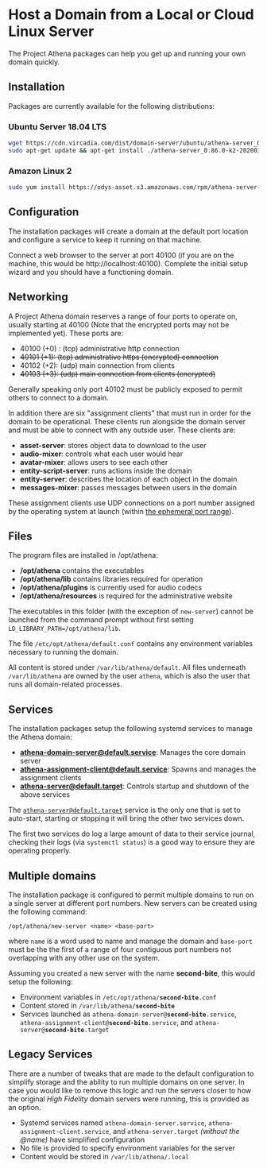 # Host a Domain from a Local or Cloud Linux Server

The Project Athena packages can help you get up and running your own domain quickly.

## Installation

Packages are currently available for the following distributions:

### Ubuntu Server 18.04 LTS

```sh
wget https://cdn.vircadia.com/dist/domain-server/ubuntu/athena-server_0.86.0-k2-20200328-13f3ef2-0ubuntu1-1_amd64.deb
sudo apt-get update && apt-get install ./athena-server_0.86.0-k2-20200328-13f3ef2-0ubuntu1-1_amd64.deb
```

### Amazon Linux 2

```sh
sudo yum install https://odys-asset.s3.amazonaws.com/rpm/athena-server-0.86.0_K2_20200321_b4391f8-1.amzn2.x86_64.rpm
```
    
## Configuration

The installation packages will create a domain at the default port location and configure a service to keep it running on that machine.

Connect a web browser to the server at port 40100 (if you are on the machine, this would be http://localhost:40100). Complete the initial setup wizard and you should have a functioning domain.

## Networking

A Project Athena domain reserves a range of four ports to operate on, usually starting at 40100 (Note that the encrypted ports may not be implemented yet). These ports are:
 - 40100 (+0) : (tcp) administrative http connection
 - <del>40101 (+1): (tcp) administrative https (encrypted) connection</dev>
 - 40102 (+2): (udp) main connection from clients
 - <del>40103 (+3): (udp) main connection from clients (encrypted)</dev>

Generally speaking only port 40102 must be publicly exposed to permit others to connect to a domain.

In addition there are six "assignment clients" that must run in order for the domain to be operational.  These clients run alongside the domain server and must be able to connect with any outside user.  These clients are:
- **asset-server**: stores object data to download to the user
- **audio-mixer**: controls what each user would hear
- **avatar-mixer**: allows users to see each other
- **entity-script-server**: runs actions inside the domain
- **entity-server**: describes the location of each object in the domain
- **messages-mixer**: passes messages between users in the domain

These assignment clients use UDP connections on a port number assigned by the operating system at launch (within [the ephemeral port range](https://en.wikipedia.org/wiki/Ephemeral_port)).

## Files

The program files are installed in /opt/athena:
 - **/opt/athena** contains the executables
 - **/opt/athena/lib** contains libraries required for operation
 - **/opt/athena/plugins** is currently used for audio codecs
 - **/opt/athena/resources** is required for the administrative website

The executables in this folder (with the exception of <code>new-server</code>) cannot be launched from the command prompt without first setting <code>LD_LIBRARY_PATH=/opt/athena/lib</code>.

The file <code>/etc/opt/athena/default.conf</code> contains any environment variables necessary to running the domain.

All content is stored under <code>/var/lib/athena/default</code>.  All files underneath <code>/var/lib/athena</code> are owned by the user <code>athena</code>, which is also the user that runs all domain-related processes.

## Services

The installation packages setup the following systemd services to manage the Athena domain:
- **athena-domain-server@default.service**: Manages the core domain server
- **athena-assignment-client@default.service**: Spawns and manages the assignment clients
- **athena-server@default.target**: Controls startup and shutdown of the above services

The <code>athena-server@default.target</code> service is the only one that is set to auto-start, starting or stopping it will bring the other two services down.

The first two services do log a large amount of data to their service journal, checking their logs (via <code>systemctl status</code>) is a good way to ensure they are operating properly.

## Multiple domains

The installation package is configured to permit multiple domains to run on a single server at different port numbers.  New servers can be created using the following command:

    /opt/athena/new-server <name> <base-port>

where <code>name</code> is a word used to name and manage the domain and <code>base-port</code> must be the the first of a range of four contiguous port numbers not overlapping with any other use on the system.

Assuming you created a new server with the name **second-bite**, this would setup the following:
 - Environment variables in <code>/etc/opt/athena/**second-bite**.conf</code>
 - Content stored in <code>/var/lib/athena/**second-bite**</code>
 - Services launched as <code>athena-domain-server@**second-bite**.service</code>, <code>athena-assignment-client@**second-bite**.service</code>, and <code>athena-server@**second-bite**.target</code>
 
## Legacy Services

There are a number of tweaks that are made to the default configuration to simplify storage and the ability to run multiple domains on one server.  In case you would like to remove this logic and run the servers closer to how the original *High Fidelity* domain servers were running, this is provided as an option.
 - Systemd services named <code>athena-domain-server.service</code>, <code>athena-assignment-client.service</code>, and <code>athena-server.target</code> *(without the @name)* have simplified configuration
 - No file is provided to specify environment variables for the server
 - Content would be stored in <code>/var/lib/athena/.local</code>